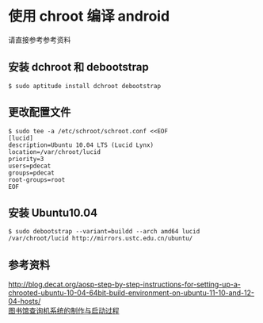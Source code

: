 ---
---

# 使用 chroot 编译 android

请直接参考参考资料

## 安装 dchroot 和 debootstrap

    $ sudo aptitude install dchroot debootstrap

## 更改配置文件

    $ sudo tee -a /etc/schroot/schroot.conf <<EOF
    [lucid]
    description=Ubuntu 10.04 LTS (Lucid Lynx)
    location=/var/chroot/lucid
    priority=3
    users=pdecat
    groups=pdecat
    root-groups=root
    EOF

## 安装 Ubuntu10.04

    $ sudo debootstrap --variant=buildd --arch amd64 lucid /var/chroot/lucid http://mirrors.ustc.edu.cn/ubuntu/

## 参考资料

<http://blog.decat.org/aosp-step-by-step-instructions-for-setting-up-a-chrooted-ubuntu-10-04-64bit-build-environment-on-ubuntu-11-10-and-12-04-hosts/>  
[图书馆查询机系统的制作与启动过程](http://lug.ustc.edu.cn/~guo/doc/library_query_os.pdf "http://lug.ustc.edu.cn/~guo/doc/library_query_os.pdf")
